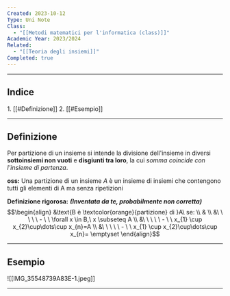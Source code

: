 ```yaml
---
Created: 2023-10-12
Type: Uni Note
Class:
  - "[[Metodi matematici per l'informatica (class)]]"
Academic Year: 2023/2024
Related:
  - "[[Teoria degli insiemi]]"
Completed: true
---
```

---
## Indice
1. [[#Definizione]]
2. [[#Esempio]]

---
## Definizione
Per partizione di un insieme si intende la divisione dell'insieme in diversi **sottoinsiemi non vuoti** e **disgiunti tra loro**, la cui *somma coincide con l'insieme di partenza*.

**oss:** Una partizione di un insieme *A* è un insieme di insiemi che contengono tutti gli elementi di A ma senza ripetizioni

**Definizione rigorosa:** ***(Inventata da te, probabilmente non corretta)***
$$\begin{align}
&\text{B è \textcolor{orange}{partizione} di }A\ se: \\
& \\
&\ \ \ \ \ - \ \  \forall x \in B,\ x \subseteq A \\
&\ \ \ \ \ - \ \  x_{1} \cup x_{2}\cup\dots\cup x_{n}=A \\
&\ \ \ \ \ - \ \  x_{1} \cup x_{2}\cup\dots\cup x_{n}= \emptyset
\end{align}$$

---
## Esempio
![[IMG_35548739A83E-1.jpeg]]

---